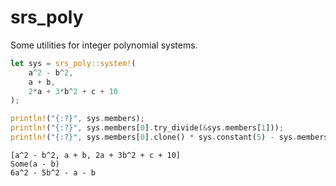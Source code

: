 # srs_poly

Some utilities for integer polynomial systems.

```rust
let sys = srs_poly::system!(
    a^2 - b^2,
    a + b,
    2*a + 3*b^2 + c + 10
);

println!("{:?}", sys.members);
println!("{:?}", sys.members[0].try_divide(&sys.members[1]));
println!("{:?}", sys.members[0].clone() * sys.constant(5) - sys.members[1].clone() + sys.var("a", 2));
```

```
[a^2 - b^2, a + b, 2a + 3b^2 + c + 10]
Some(a - b)
6a^2 - 5b^2 - a - b
```